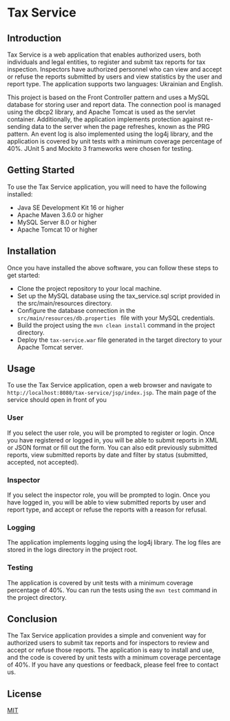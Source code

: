 # Tax Service
## Introduction

Tax Service is a web application that enables authorized users, both individuals and legal entities, to register and submit tax reports for tax inspection. Inspectors have authorized personnel who can view and accept or refuse the reports submitted by users and view statistics by the user and report type.
The application supports two languages: Ukrainian and English.

This project is based on the Front Controller pattern and uses a MySQL database for storing user and report data. The connection pool is managed using the dbcp2 library, and Apache Tomcat is used as the servlet container. Additionally, the application implements protection against re-sending data to the server when the page refreshes, known as the PRG pattern. An event log is also implemented using the log4j library, and the application is covered by unit tests with a minimum coverage percentage of 40%. JUnit 5 and Mockito 3 frameworks were chosen for testing.

## Getting Started

To use the Tax Service application, you will need to have the following installed:

 - Java SE Development Kit 16 or higher
 - Apache Maven 3.6.0 or higher
 - MySQL Server 8.0 or higher 
 - Apache Tomcat 10 or higher

## Installation

Once you have installed the above software, you can follow these steps to get started:

 - Clone the project repository to your local machine.
 - Set up the MySQL database using the tax_service.sql script provided in the src/main/resources directory.
 - Configure the database connection in the ```src/main/resources/db.properties ```  file with your MySQL credentials.
 - Build the project using the ```mvn clean install``` command in the project directory.
 - Deploy the ```tax-service.war``` file generated in the target directory to your Apache Tomcat server.



## Usage

To use the Tax Service application, open a web browser and navigate to ```http://localhost:8080/tax-service/jsp/index.jsp```. The main page of the service should open in front of you

### User
If you select the user role, you will be prompted to register or login. Once you have registered or logged in, you will be able to submit reports in XML or JSON format or fill out the form. You can also edit previously submitted reports, view submitted reports by date and filter by status (submitted, accepted, not accepted).

### Inspector
If you select the inspector role, you will be prompted to login. Once you have logged in, you will be able to view submitted reports by user and report type, and accept or refuse the reports with a reason for refusal.

### Logging

The application implements logging using the log4j library. The log files are stored in the logs directory in the project root.

### Testing

The application is covered by unit tests with a minimum coverage percentage of 40%. You can run the tests using the ```mvn test``` command in the project directory.

## Conclusion
The Tax Service application provides a simple and convenient way for authorized users to submit tax reports and for inspectors to review and accept or refuse those reports. The application is easy to install and use, and the code is covered by unit tests with a minimum coverage percentage of 40%. If you have any questions or feedback, please feel free to contact us.

## License

[MIT](https://github.com/VolodymyrM27/Tax-service/blob/master/LICENSE)



